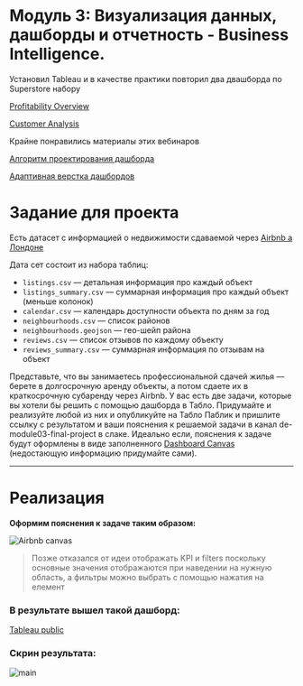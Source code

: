 # Модуль 3: Визуализация данных, дашборды и отчетность - Business Intelligence.

Установил Tableau и в качестве практики повторил два двашборда по Superstore набору

[Profitability Overview](https://public.tableau.com/views/Superstore_prac_16774887863090/Dashboard?:language=en-US&:display_count=n&:origin=viz_share_link)

[Customer Analysis](https://public.tableau.com/views/Superstore_cust_prac/Customers?:language=en-US&:display_count=n&:origin=viz_share_link)

Крайне понравились материалы этих вебинаров 

[Алгоритм проектирования дашборда](https://www.youtube.com/watch?v=xSp5ykKcQho)

[Адаптивная верстка дашбордов](https://www.youtube.com/watch?v=GE1czOiI-8o) 

# Задание для проекта

Есть датасет с информацией о недвижимости сдаваемой через [Airbnb а Лондоне](https://www.kaggle.com/labdmitriy/airbnb) 

Дата сет состоит из набора таблиц:
- `listings.csv` — детальная информация про каждый объект
- `listings_summary.csv` — суммарная информация про каждый объект (меньше колонок)
- `calendar.csv` — календарь доступности объекта по дням за год
- `neighbourhoods.csv` — список районов
- `neighbourhoods.geojson` — гео-шейп района
- `reviews.csv` — список отзывов по каждому объекту
- `reviews_summary.csv` — суммарная информация по отзывам на объект

Представьте, что вы занимаетесь профессиональной сдачей жилья — берете в долгосрочную аренду объекты, а потом сдаете их в краткосрочную субаренду через Airbnb. У вас есть две задачи, которые вы хотели бы решить с помощью дашборда в Табло. Придумайте и реализуйте любой из них и опубликуйте на Табло Паблик и пришлите ссылку с результатом и ваши пояснения к решаемой задачи в канал de-module03-final-project в слаке. Идеально если, пояснения к задаче будут оформлены в виде заполненного [Dashboard Canvas](https://youtu.be/xSp5ykKcQho) (недостающую информацию придумайте сами).

---
# Реализация 

**Оформим пояснения к задаче таким образом:**

![Airbnb canvas](https://user-images.githubusercontent.com/98317081/224178799-46381df3-b743-4dbe-bbc8-8b392c758630.jpg)

> Позже отказался от идеи отображать
 KPI и filters поскольку основные значения отображаются при наведении на нужную область, а фильтры можно выбрать с помощью нажатия на елемент 

### В результате вышел такой дашборд:

[Tableau public](https://public.tableau.com/app/profile/yakiv.bondarets/viz/Airbnb_16787448284950/Dashboard)

### Скрин результата:


![main](https://user-images.githubusercontent.com/98317081/224846226-95ec7b0d-12ee-47cb-827d-5d89198ed757.jpg)

